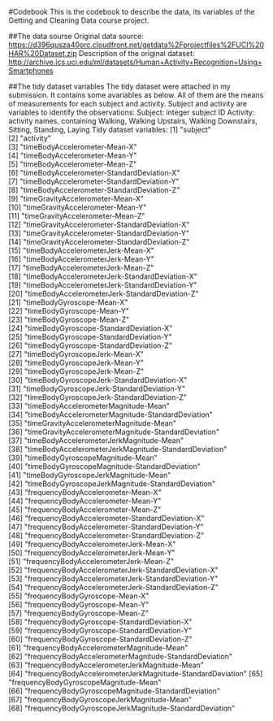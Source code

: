 
#Codebook
This is the codebook to describe the data, its variables of the Getting and Cleaning Data course project.

##The data sourse
  Original data source: https://d396qusza40orc.cloudfront.net/getdata%2Fprojectfiles%2FUCI%20HAR%20Dataset.zip
  Description of the original dataset: http://archive.ics.uci.edu/ml/datasets/Human+Activity+Recognition+Using+Smartphones

##The tidy dataset variables
The tidy dataset were attached in my submission. It contains some avariables as below. All of them are the means of measurements for each subject and activity.
Subject and activity are variables to identify the observations:
  Subject: integer subject ID
  Activity: activity names, containing Walking, Walking Upstairs, Walking Downstairs, Sitting, Standing, Laying
Tidy dataset variables:
 [1] "subject"                                                  
 [2] "activity"                                                 
 [3] "timeBodyAccelerometer-Mean-X"                             
 [4] "timeBodyAccelerometer-Mean-Y"                             
 [5] "timeBodyAccelerometer-Mean-Z"                             
 [6] "timeBodyAccelerometer-StandardDeviation-X"                
 [7] "timeBodyAccelerometer-StandardDeviation-Y"                
 [8] "timeBodyAccelerometer-StandardDeviation-Z"                
 [9] "timeGravityAccelerometer-Mean-X"                          
[10] "timeGravityAccelerometer-Mean-Y"                          
[11] "timeGravityAccelerometer-Mean-Z"                          
[12] "timeGravityAccelerometer-StandardDeviation-X"             
[13] "timeGravityAccelerometer-StandardDeviation-Y"             
[14] "timeGravityAccelerometer-StandardDeviation-Z"             
[15] "timeBodyAccelerometerJerk-Mean-X"                         
[16] "timeBodyAccelerometerJerk-Mean-Y"                         
[17] "timeBodyAccelerometerJerk-Mean-Z"                         
[18] "timeBodyAccelerometerJerk-StandardDeviation-X"            
[19] "timeBodyAccelerometerJerk-StandardDeviation-Y"            
[20] "timeBodyAccelerometerJerk-StandardDeviation-Z"            
[21] "timeBodyGyroscope-Mean-X"                                 
[22] "timeBodyGyroscope-Mean-Y"                                 
[23] "timeBodyGyroscope-Mean-Z"                                 
[24] "timeBodyGyroscope-StandardDeviation-X"                    
[25] "timeBodyGyroscope-StandardDeviation-Y"                    
[26] "timeBodyGyroscope-StandardDeviation-Z"                    
[27] "timeBodyGyroscopeJerk-Mean-X"                             
[28] "timeBodyGyroscopeJerk-Mean-Y"                             
[29] "timeBodyGyroscopeJerk-Mean-Z"                             
[30] "timeBodyGyroscopeJerk-StandardDeviation-X"                
[31] "timeBodyGyroscopeJerk-StandardDeviation-Y"                
[32] "timeBodyGyroscopeJerk-StandardDeviation-Z"                
[33] "timeBodyAccelerometerMagnitude-Mean"                      
[34] "timeBodyAccelerometerMagnitude-StandardDeviation"         
[35] "timeGravityAccelerometerMagnitude-Mean"                   
[36] "timeGravityAccelerometerMagnitude-StandardDeviation"      
[37] "timeBodyAccelerometerJerkMagnitude-Mean"                  
[38] "timeBodyAccelerometerJerkMagnitude-StandardDeviation"     
[39] "timeBodyGyroscopeMagnitude-Mean"                          
[40] "timeBodyGyroscopeMagnitude-StandardDeviation"             
[41] "timeBodyGyroscopeJerkMagnitude-Mean"                      
[42] "timeBodyGyroscopeJerkMagnitude-StandardDeviation"         
[43] "frequencyBodyAccelerometer-Mean-X"                        
[44] "frequencyBodyAccelerometer-Mean-Y"                        
[45] "frequencyBodyAccelerometer-Mean-Z"                        
[46] "frequencyBodyAccelerometer-StandardDeviation-X"           
[47] "frequencyBodyAccelerometer-StandardDeviation-Y"           
[48] "frequencyBodyAccelerometer-StandardDeviation-Z"           
[49] "frequencyBodyAccelerometerJerk-Mean-X"                    
[50] "frequencyBodyAccelerometerJerk-Mean-Y"                    
[51] "frequencyBodyAccelerometerJerk-Mean-Z"                    
[52] "frequencyBodyAccelerometerJerk-StandardDeviation-X"       
[53] "frequencyBodyAccelerometerJerk-StandardDeviation-Y"       
[54] "frequencyBodyAccelerometerJerk-StandardDeviation-Z"       
[55] "frequencyBodyGyroscope-Mean-X"                            
[56] "frequencyBodyGyroscope-Mean-Y"                            
[57] "frequencyBodyGyroscope-Mean-Z"                            
[58] "frequencyBodyGyroscope-StandardDeviation-X"               
[59] "frequencyBodyGyroscope-StandardDeviation-Y"               
[60] "frequencyBodyGyroscope-StandardDeviation-Z"               
[61] "frequencyBodyAccelerometerMagnitude-Mean"                 
[62] "frequencyBodyAccelerometerMagnitude-StandardDeviation"    
[63] "frequencyBodyAccelerometerJerkMagnitude-Mean"             
[64] "frequencyBodyAccelerometerJerkMagnitude-StandardDeviation"
[65] "frequencyBodyGyroscopeMagnitude-Mean"                     
[66] "frequencyBodyGyroscopeMagnitude-StandardDeviation"        
[67] "frequencyBodyGyroscopeJerkMagnitude-Mean"                 
[68] "frequencyBodyGyroscopeJerkMagnitude-StandardDeviation"  
